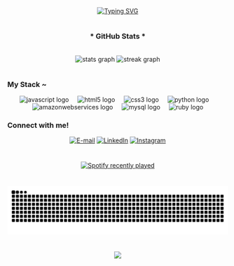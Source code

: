 <div align="center">
  <a href="https://git.io/typing-svg">
    <img src="https://readme-typing-svg.demolab.com?font=Fira+Code&weight=500&size=22&pause=1000&color=FF00F6&center=true&vCenter=true&random=false&width=524&lines=%E2%8A%B9+Welcome+to+my+profile!+%CB%99%E1%B5%95%CB%99+%E2%8A%B9+" alt="Typing SVG">
  </a>
</div>

#
<div style="text-align: center;" align="center">
  <h3>* GitHub Stats *</h3>
  <br>

<div align="center">
  <img src="https://github-readme-stats.vercel.app/api?username=YndiGuid&hide_title=false&hide_rank=false&show_icons=true&include_all_commits=true&count_private=true&disable_animations=false&theme=synthwave&locale=pt-br&hide_border=false" height="170" alt="stats graph"  />
  <img src="https://streak-stats.demolab.com?user=YndiGuid&locale=pt-br&mode=daily&theme=synthwave&hide_border=false&border_radius=5&date_format=M%20j%5B,%20Y%5D" height="170" alt="streak graph"  />
</div>

#

 <h3 align="left">My Stack ~ </h3>

<div align="center">
  <img src="https://cdn.jsdelivr.net/gh/devicons/devicon/icons/javascript/javascript-original.svg" height="34" alt="javascript logo"  />
  <img width="12" />
  <img src="https://cdn.jsdelivr.net/gh/devicons/devicon/icons/html5/html5-original.svg" height="34" alt="html5 logo"  />
  <img width="12" />
  <img src="https://cdn.jsdelivr.net/gh/devicons/devicon/icons/css3/css3-original.svg" height="34" alt="css3 logo"  />
  <img width="12" />
  <img src="https://cdn.jsdelivr.net/gh/devicons/devicon/icons/python/python-original.svg" height="34" alt="python logo"  />
  <img width="12" />
  <img src="https://cdn.jsdelivr.net/gh/devicons/devicon/icons/amazonwebservices/amazonwebservices-line-wordmark.svg" height="34" alt="amazonwebservices logo"  />
  <img width="12" />
  <img src="https://cdn.jsdelivr.net/gh/devicons/devicon/icons/mysql/mysql-original.svg" height="34" alt="mysql logo"  />
  <img width="12" />
  <img src="https://cdn.jsdelivr.net/gh/devicons/devicon/icons/ruby/ruby-original.svg" height="34" alt="ruby logo"  />
</div>


<img align="right" alt="" height="190px" src="./src/study.gif">

<h3 align="left">Connect with me!</h3>

 [![E-mail](https://img.shields.io/badge/-Email-000?style=for-the-badge&logo=microsoft-outlook&logoColor=FF00F6&color:FFF)](mailto:diasingrid249@gmail.com)
 [![LinkedIn](https://img.shields.io/badge/-LinkedIn-000?style=for-the-badge&logo=linkedin&logoColor=FF00F6&color:FFF)](https://www.linkedin.com/in/ingrid-santos-63460aab/)
 [![Instagram](https://img.shields.io/badge/-Instagram-000?style=for-the-badge&logo=instagram&logoColor=FF00F6&color:FFF)](https://www.instagram.com/yndi_guid/)

#

<div align="center">
  <a href="https://open.spotify.com/user/31lpvdabykx3ozuyak2bmfgr436q">
    <img src="https://spotify-recently-played-readme.vercel.app/api?user=31lpvdabykx3ozuyak2bmfgr436q&count=5&unique=true" alt="Spotify recently played"  />
  </a>
</div>

#

<picture align="center">
  <source media="(prefers-color-scheme: dark)" srcset="https://raw.githubusercontent.com/YndiGuid/YndiGuid/output/github-contribution-grid-snake-dark.svg">
  <source media="(prefers-color-scheme: light)" srcset="https://raw.githubusercontent.com/YndiGuid/YndiGuid/output/github-contribution-grid-snake-dark.svg">
  <img align="center" alt="github contribution grid snake animation" src="https://raw.githubusercontent.com/YndiGuid/YndiGuid/output/github-contribution-grid-snake.svg">
</picture>

#

<div align="center">
  <img src="https://profile-counter.glitch.me/YndiGuid/count.svg?"  />
</div>
